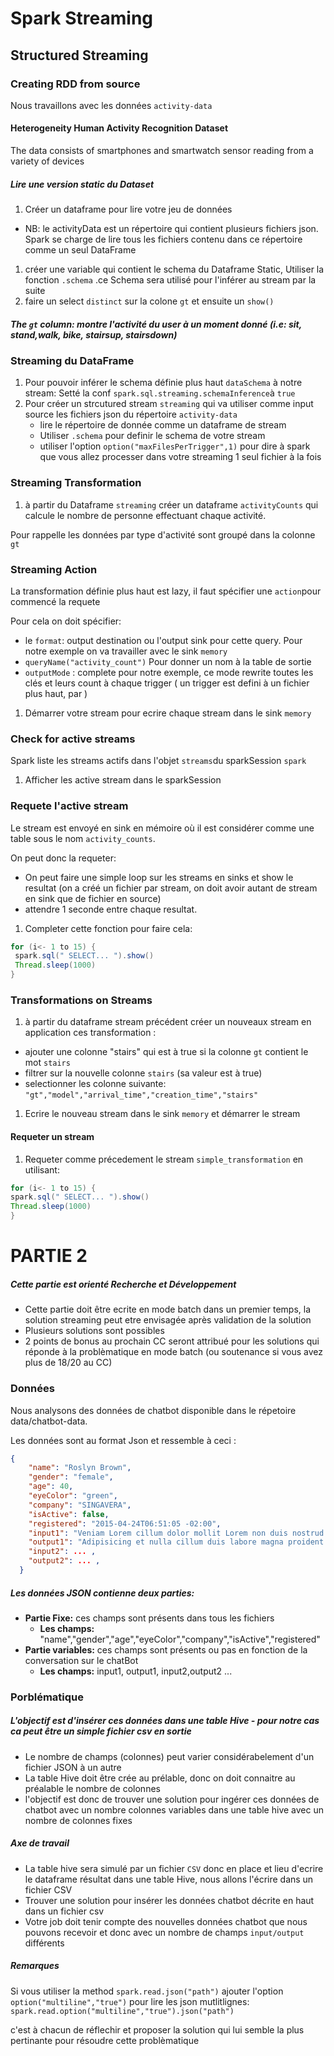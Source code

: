 # Spark Streaming
## Structured Streaming

### Creating RDD from source
Nous travaillons avec les données `activity-data`  

#### Heterogeneity Human Activity Recognition Dataset
The data consists of smartphones and smartwatch sensor reading from a variety of devices

##### Lire une version static du Dataset
1. Créer un dataframe pour lire votre jeu de données
 - NB: le activityData est un répertoire qui contient plusieurs fichiers json. Spark se charge de lire tous les fichiers contenu dans ce répertoire comme un seul DataFrame 
1. créer une variable qui contient le schema du Dataframe Static, Utiliser la fonction ``` .schema ```  .ce Schema sera utilisé pour l'inférer au stream par la suite
1. faire un select ``` distinct ``` sur la colone ``` gt ``` et ensuite un ```show() ```
##### The ``` gt ``` column: montre l'activité du user à un moment donné (i.e: sit, stand,walk, bike, stairsup, stairsdown) 

### Streaming du DataFrame
1. Pour pouvoir inférer le schema définie plus haut ```dataSchema``` à notre stream:
Setté la conf ``` spark.sql.streaming.schemaInference ```à ``` true ```
1. Pour créer un strcutured stream ```streaming``` qui va utiliser comme input source les fichiers json du répertoire ```activity-data```
    - lire le répertoire de donnée comme un dataframe de stream 
    - Utiliser ```.schema``` pour definir le schema de votre stream
    - utiliser l'option ```option("maxFilesPerTrigger",1)``` pour dire à spark que vous allez processer dans votre streaming 1 seul fichier à la fois

### Streaming Transformation
1. à partir du Dataframe ```streaming``` créer un dataframe ```activityCounts``` qui calcule le nombre de personne effectuant chaque activité.

Pour rappelle les données par type d'activité sont groupé dans la colonne  ```gt```

### Streaming Action
La transformation définie plus haut est lazy, il faut spécifier une ```action```pour commencé la requete

Pour cela on doit spécifier:

  - le ```format```: output destination ou l'output sink pour cette query. Pour notre exemple on va travailler avec le sink ```memory```
  - ```queryName("activity_count")``` Pour donner un nom à la table de sortie
  - ```outputMode``` : complete pour notre exemple, ce mode rewrite toutes les clés et leurs count à chaque trigger ( un trigger est defini à un fichier plus haut, par )

1. Démarrer votre stream pour ecrire chaque stream dans le sink ```memory```
 
  
 ### Check for active streams

Spark liste les streams actifs dans l'objet ```streams```du sparkSession ```spark```
1. Afficher les active stream dans le sparkSession 

### Requete l'active stream
Le stream est envoyé en sink en mémoire où il est considérer comme une table sous le nom ```activity_counts```.

On peut donc la requeter:
 - On peut faire une simple loop sur les streams en sinks et show le resultat (on a créé un fichier par stream, on doit avoir autant de stream en sink que de fichier en source) 
 - attendre 1 seconde entre chaque resultat.
 
1. Completer cette fonction pour faire cela: 

```java
for (i<- 1 to 15) {
 spark.sql(" SELECT... ").show()
 Thread.sleep(1000)
}
```


### Transformations on Streams

1. à partir du dataframe stream précédent créer un nouveaux stream en application ces transformation  :
  - ajouter une colonne "stairs" qui est à true si la colonne ```gt``` contient le mot ```stairs```
  - filtrer sur la nouvelle colonne ```stairs``` (sa valeur est à true)
  - selectionner les colonne suivante: ```"gt","model","arrival_time","creation_time","stairs" ```
1. Ecrire le nouveau stream dans le sink ```memory``` et démarrer le stream


#### Requeter un stream
1. Requeter comme précedement le stream ```simple_transformation```
en utilisant:
```java
for (i<- 1 to 15) {
spark.sql(" SELECT... ").show()
Thread.sleep(1000)
}
```


# PARTIE 2

##### Cette partie est orienté Recherche et Développement
- Cette partie doit être ecrite en mode batch dans un premier temps, la solution streaming peut etre envisagée après validation de la solution
- Plusieurs solutions sont possibles 
- 2 points de bonus au prochain CC seront attribué pour les solutions qui réponde à la problèmatique en mode batch (ou soutenance si vous avez plus de 18/20 au CC)

### Données

Nous analysons des données de chatbot disponible dans le répetoire data/chatbot-data.

Les données sont au format Json et ressemble à ceci :

```json
{
    "name": "Roslyn Brown",
    "gender": "female",
    "age": 40,
    "eyeColor": "green",
    "company": "SINGAVERA",
    "isActive": false,
    "registered": "2015-04-24T06:51:05 -02:00",
    "input1": "Veniam Lorem cillum dolor mollit Lorem non duis nostrud elit veniam anim.",
    "output1": "Adipisicing et nulla cillum duis labore magna proident ut enim eu magna aliqua irure.",
    "input2": ... ,
    "output2": ... ,
  }
```

##### Les données JSON contienne deux parties:
- **Partie Fixe:** ces champs sont présents dans tous les fichiers
   - **Les champs:** "name","gender","age","eyeColor","company","isActive","registered"
- **Partie variables:** ces champs sont présents ou pas en fonction de la conversation sur le chatBot
  - **Les champs:** input1, output1, input2,output2 ...


### Porblématique
##### L'objectif est d'insérer ces données dans une table Hive - pour notre cas ca peut être un simple fichier csv en sortie
- Le nombre de champs (colonnes) peut varier considérabelement d'un fichier JSON à un autre
- La table Hive doit être crée au prélable, donc on doit connaitre au préalable le nombre de colonnes 
- l'objectif est donc de trouver une solution pour ingérer ces données de chatbot avec un nombre colonnes variables dans une table hive avec un nombre de colonnes fixes

##### Axe de travail
- La table hive sera simulé par un fichier `CSV` donc en place et lieu d'ecrire le dataframe résultat dans une table Hive, nous allons l'écrire dans un fichier CSV
- Trouver une solution pour insérer les données chatbot décrite en haut dans un fichier csv
- Votre job doit tenir compte des nouvelles données chatbot que nous pouvons recevoir et donc avec un nombre de champs `input/output` différents

##### Remarques
Si vous utiliser la method `spark.read.json("path")` ajouter l'option `option("multiline","true")` pour lire les json mutlitlignes:
`spark.read.option("multiline","true").json("path")`

c'est à chacun de réflechir et proposer la solution qui lui semble la plus pertinante pour résoudre cette problèmatique
